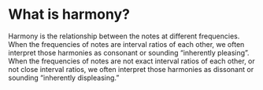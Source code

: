 # What is harmony?

Harmony is the relationship between the notes at different frequencies. When the frequencies of notes are interval ratios of each other, we often interpret those harmonies as consonant or sounding “inherently pleasing”. When the frequencies of notes are not exact interval ratios of each other, or not close interval ratios, we often interpret those harmonies as dissonant or sounding “inherently displeasing.”
